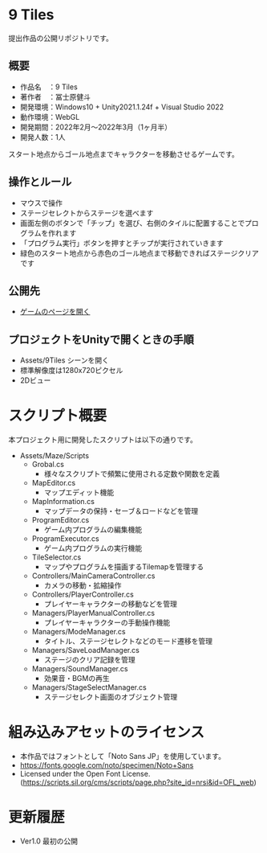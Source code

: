 # 9 Tiles

提出作品の公開リポジトリです。

## 概要
- 作品名　：9 Tiles
- 著作者　：冨士原健斗
- 開発環境：Windows10 + Unity2021.1.24f + Visual Studio 2022
- 動作環境：WebGL
- 開発期間：2022年2月～2022年3月（1ヶ月半）
- 開発人数：1人

スタート地点からゴール地点までキャラクターを移動させるゲームです。

## 操作とルール
- マウスで操作
- ステージセレクトからステージを選べます
- 画面左側のボタンで「チップ」を選び、右側のタイルに配置することでプログラムを作れます
- 「プログラム実行」ボタンを押すとチップが実行されていきます
- 緑色のスタート地点から赤色のゴール地点まで移動できればステージクリアです

## 公開先
- [ゲームのページを開く](https://unityroom.com/games/ninetiles)

## プロジェクトをUnityで開くときの手順
- Assets/9Tiles シーンを開く
- 標準解像度は1280x720ピクセル
- 2Dビュー

# スクリプト概要
本プロジェクト用に開発したスクリプトは以下の通りです。

- Assets/Maze/Scripts
  - Grobal.cs
    - 様々なスクリプトで頻繁に使用される定数や関数を定義
  - MapEditor.cs
    - マップエディット機能
  - MapInformation.cs
    - マップデータの保持・セーブ＆ロードなどを管理
  - ProgramEditor.cs
    - ゲーム内プログラムの編集機能
  - ProgramExecutor.cs
    - ゲーム内プログラムの実行機能
  - TileSelector.cs
    - マップやプログラムを描画するTilemapを管理する
  - Controllers/MainCameraController.cs
    - カメラの移動・拡縮操作
  - Controllers/PlayerController.cs
    - プレイヤーキャラクターの移動などを管理
  - Managers/PlayerManualController.cs
    - プレイヤーキャラクターの手動操作機能
  - Managers/ModeManager.cs
    - タイトル、ステージセレクトなどのモード遷移を管理
  - Managers/SaveLoadManager.cs
    - ステージのクリア記録を管理
  - Managers/SoundManager.cs
    - 効果音・BGMの再生
  - Managers/StageSelectManager.cs
    - ステージセレクト画面のオブジェクト管理


# 組み込みアセットのライセンス
- 本作品ではフォントとして「Noto Sans JP」を使用しています。
- https://fonts.google.com/noto/specimen/Noto+Sans
- Licensed under the Open Font License.(https://scripts.sil.org/cms/scripts/page.php?site_id=nrsi&id=OFL_web)

# 更新履歴
- Ver1.0 最初の公開
